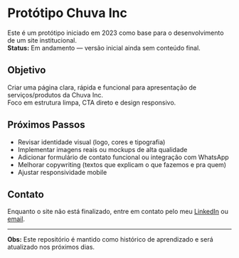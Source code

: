 # Protótipo Chuva Inc

Este é um protótipo iniciado em 2023 como base para o desenvolvimento de um site institucional.  
**Status:** Em andamento — versão inicial ainda sem conteúdo final.

## Objetivo

Criar uma página clara, rápida e funcional para apresentação de serviços/produtos da Chuva Inc.  
Foco em estrutura limpa, CTA direto e design responsivo.

## Próximos Passos

- Revisar identidade visual (logo, cores e tipografia)
- Implementar imagens reais ou mockups de alta qualidade
- Adicionar formulário de contato funcional ou integração com WhatsApp
- Melhorar copywriting (textos que explicam o que fazemos e pra quem)
- Ajustar responsividade mobile

## Contato

Enquanto o site não está finalizado, entre em contato pelo meu [LinkedIn](https://www.linkedin.com/in/igor-mesquita154) ou [email](mailto:igormesquita.dev@gmail.com).

---

**Obs:** Este repositório é mantido como histórico de aprendizado e será atualizado nos próximos dias.
